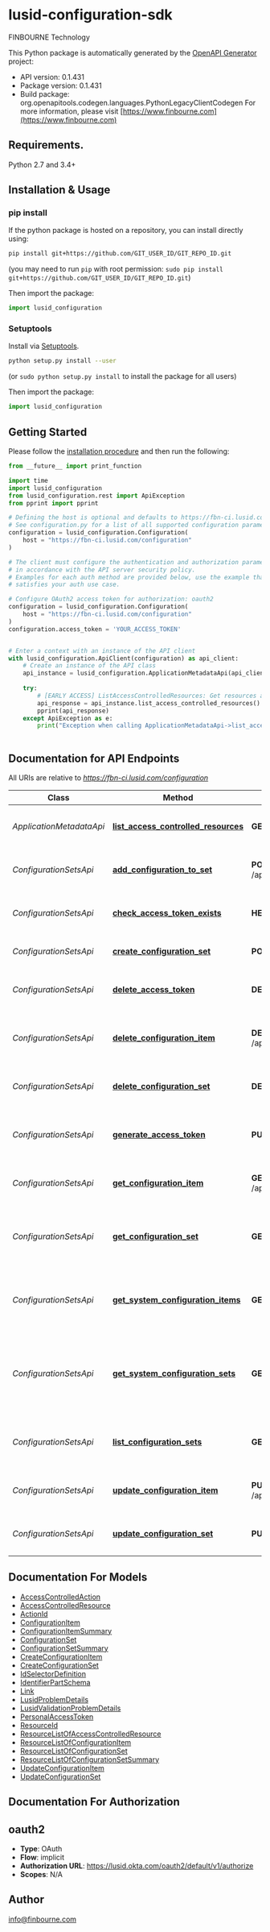 # lusid-configuration-sdk
FINBOURNE Technology

This Python package is automatically generated by the [OpenAPI Generator](https://openapi-generator.tech) project:

- API version: 0.1.431
- Package version: 0.1.431
- Build package: org.openapitools.codegen.languages.PythonLegacyClientCodegen
For more information, please visit [https://www.finbourne.com](https://www.finbourne.com)

## Requirements.

Python 2.7 and 3.4+

## Installation & Usage
### pip install

If the python package is hosted on a repository, you can install directly using:

```sh
pip install git+https://github.com/GIT_USER_ID/GIT_REPO_ID.git
```
(you may need to run `pip` with root permission: `sudo pip install git+https://github.com/GIT_USER_ID/GIT_REPO_ID.git`)

Then import the package:
```python
import lusid_configuration
```

### Setuptools

Install via [Setuptools](http://pypi.python.org/pypi/setuptools).

```sh
python setup.py install --user
```
(or `sudo python setup.py install` to install the package for all users)

Then import the package:
```python
import lusid_configuration
```

## Getting Started

Please follow the [installation procedure](#installation--usage) and then run the following:

```python
from __future__ import print_function

import time
import lusid_configuration
from lusid_configuration.rest import ApiException
from pprint import pprint

# Defining the host is optional and defaults to https://fbn-ci.lusid.com/configuration
# See configuration.py for a list of all supported configuration parameters.
configuration = lusid_configuration.Configuration(
    host = "https://fbn-ci.lusid.com/configuration"
)

# The client must configure the authentication and authorization parameters
# in accordance with the API server security policy.
# Examples for each auth method are provided below, use the example that
# satisfies your auth use case.

# Configure OAuth2 access token for authorization: oauth2
configuration = lusid_configuration.Configuration(
    host = "https://fbn-ci.lusid.com/configuration"
)
configuration.access_token = 'YOUR_ACCESS_TOKEN'


# Enter a context with an instance of the API client
with lusid_configuration.ApiClient(configuration) as api_client:
    # Create an instance of the API class
    api_instance = lusid_configuration.ApplicationMetadataApi(api_client)
    
    try:
        # [EARLY ACCESS] ListAccessControlledResources: Get resources available for access control
        api_response = api_instance.list_access_controlled_resources()
        pprint(api_response)
    except ApiException as e:
        print("Exception when calling ApplicationMetadataApi->list_access_controlled_resources: %s\n" % e)
    
```

## Documentation for API Endpoints

All URIs are relative to *https://fbn-ci.lusid.com/configuration*

Class | Method | HTTP request | Description
------------ | ------------- | ------------- | -------------
*ApplicationMetadataApi* | [**list_access_controlled_resources**](docs/ApplicationMetadataApi.md#list_access_controlled_resources) | **GET** /api/metadata/access/resources | [EARLY ACCESS] ListAccessControlledResources: Get resources available for access control
*ConfigurationSetsApi* | [**add_configuration_to_set**](docs/ConfigurationSetsApi.md#add_configuration_to_set) | **POST** /api/sets/{type}/{scope}/{code}/items | [EARLY ACCESS] AddConfigurationToSet: Add a configuration item to an existing set
*ConfigurationSetsApi* | [**check_access_token_exists**](docs/ConfigurationSetsApi.md#check_access_token_exists) | **HEAD** /api/sets/personal/me | [BETA] CheckAccessTokenExists: Check the Personal Access Token exists for the current user
*ConfigurationSetsApi* | [**create_configuration_set**](docs/ConfigurationSetsApi.md#create_configuration_set) | **POST** /api/sets | [EARLY ACCESS] CreateConfigurationSet: Create a configuration set
*ConfigurationSetsApi* | [**delete_access_token**](docs/ConfigurationSetsApi.md#delete_access_token) | **DELETE** /api/sets/personal/me | [EARLY ACCESS] DeleteAccessToken: Delete any stored Personal Access Token for the current user
*ConfigurationSetsApi* | [**delete_configuration_item**](docs/ConfigurationSetsApi.md#delete_configuration_item) | **DELETE** /api/sets/{type}/{scope}/{code}/items/{key} | [EARLY ACCESS] DeleteConfigurationItem: Remove the specified configuration item from the specified configuration set
*ConfigurationSetsApi* | [**delete_configuration_set**](docs/ConfigurationSetsApi.md#delete_configuration_set) | **DELETE** /api/sets/{type}/{scope}/{code} | [EARLY ACCESS] DeleteConfigurationSet: Deletes a configuration set along with all their configuration items
*ConfigurationSetsApi* | [**generate_access_token**](docs/ConfigurationSetsApi.md#generate_access_token) | **PUT** /api/sets/personal/me | [EARLY ACCESS] GenerateAccessToken: Generate a Personal Access Token for the current user and stores it in the me token
*ConfigurationSetsApi* | [**get_configuration_item**](docs/ConfigurationSetsApi.md#get_configuration_item) | **GET** /api/sets/{type}/{scope}/{code}/items/{key} | [EARLY ACCESS] GetConfigurationItem: Get the specific configuration item within an existing set
*ConfigurationSetsApi* | [**get_configuration_set**](docs/ConfigurationSetsApi.md#get_configuration_set) | **GET** /api/sets/{type}/{scope}/{code} | [EARLY ACCESS] GetConfigurationSet: Get a configuration set, including all the associated metadata. By default secrets will not be revealed
*ConfigurationSetsApi* | [**get_system_configuration_items**](docs/ConfigurationSetsApi.md#get_system_configuration_items) | **GET** /api/sets/system/{code}/items/{key} | [EARLY ACCESS] GetSystemConfigurationItems: Get the specific system configuration items within a system set  All users have access to this endpoint
*ConfigurationSetsApi* | [**get_system_configuration_sets**](docs/ConfigurationSetsApi.md#get_system_configuration_sets) | **GET** /api/sets/system/{code} | [EARLY ACCESS] GetSystemConfigurationSets: Get the specified system configuration sets, including all their associated metadata. By default secrets will not be revealed  All users have access to this endpoint
*ConfigurationSetsApi* | [**list_configuration_sets**](docs/ConfigurationSetsApi.md#list_configuration_sets) | **GET** /api/sets | [EARLY ACCESS] ListConfigurationSets: List all configuration sets summaries (I.e. list of scope/code combinations available)
*ConfigurationSetsApi* | [**update_configuration_item**](docs/ConfigurationSetsApi.md#update_configuration_item) | **PUT** /api/sets/{type}/{scope}/{code}/items/{key} | [EARLY ACCESS] UpdateConfigurationItem: Update a configuration item&#39;s value and/or description
*ConfigurationSetsApi* | [**update_configuration_set**](docs/ConfigurationSetsApi.md#update_configuration_set) | **PUT** /api/sets/{type}/{scope}/{code} | [EARLY ACCESS] UpdateConfigurationSet: Update the description of a configuration set


## Documentation For Models

 - [AccessControlledAction](docs/AccessControlledAction.md)
 - [AccessControlledResource](docs/AccessControlledResource.md)
 - [ActionId](docs/ActionId.md)
 - [ConfigurationItem](docs/ConfigurationItem.md)
 - [ConfigurationItemSummary](docs/ConfigurationItemSummary.md)
 - [ConfigurationSet](docs/ConfigurationSet.md)
 - [ConfigurationSetSummary](docs/ConfigurationSetSummary.md)
 - [CreateConfigurationItem](docs/CreateConfigurationItem.md)
 - [CreateConfigurationSet](docs/CreateConfigurationSet.md)
 - [IdSelectorDefinition](docs/IdSelectorDefinition.md)
 - [IdentifierPartSchema](docs/IdentifierPartSchema.md)
 - [Link](docs/Link.md)
 - [LusidProblemDetails](docs/LusidProblemDetails.md)
 - [LusidValidationProblemDetails](docs/LusidValidationProblemDetails.md)
 - [PersonalAccessToken](docs/PersonalAccessToken.md)
 - [ResourceId](docs/ResourceId.md)
 - [ResourceListOfAccessControlledResource](docs/ResourceListOfAccessControlledResource.md)
 - [ResourceListOfConfigurationItem](docs/ResourceListOfConfigurationItem.md)
 - [ResourceListOfConfigurationSet](docs/ResourceListOfConfigurationSet.md)
 - [ResourceListOfConfigurationSetSummary](docs/ResourceListOfConfigurationSetSummary.md)
 - [UpdateConfigurationItem](docs/UpdateConfigurationItem.md)
 - [UpdateConfigurationSet](docs/UpdateConfigurationSet.md)


## Documentation For Authorization


## oauth2

- **Type**: OAuth
- **Flow**: implicit
- **Authorization URL**: https://lusid.okta.com/oauth2/default/v1/authorize
- **Scopes**: N/A


## Author

info@finbourne.com


